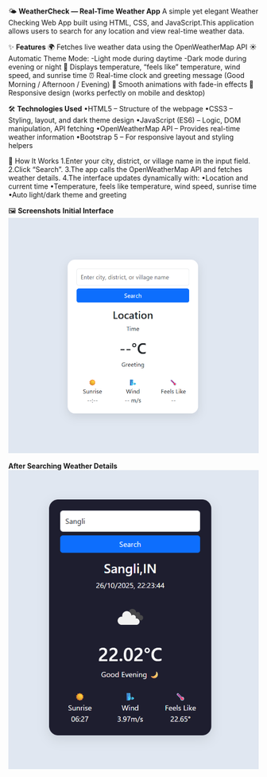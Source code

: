 🌤️ **WeatherCheck — Real-Time Weather App**
A simple yet elegant Weather Checking Web App built using HTML, CSS, and JavaScript.This application allows users to search for any location and view real-time weather data.

✨ **Features**
🌍 Fetches live weather data using the OpenWeatherMap API
☀️ Automatic Theme Mode:
-Light mode during daytime
-Dark mode during evening or night
💨 Displays temperature, “feels like” temperature, wind speed, and sunrise time
⏰ Real-time clock and greeting message (Good Morning / Afternoon / Evening)
🎨 Smooth animations with fade-in effects
📱 Responsive design (works perfectly on mobile and desktop)

🛠️ **Technologies Used**
•HTML5 – Structure of the webpage
•CSS3 – Styling, layout, and dark theme design
•JavaScript (ES6) – Logic, DOM manipulation, API fetching
•OpenWeatherMap API – Provides real-time weather information
•Bootstrap 5 – For responsive layout and styling helpers

🚀 How It Works
1.Enter your city, district, or village name in the input field.
2.Click “Search”.
3.The app calls the OpenWeatherMap API and fetches weather details.
4.The interface updates dynamically with:
  •Location and current time
  •Temperature, feels like temperature, wind speed, sunrise time
  •Auto light/dark theme and greeting

🖼️ **Screenshots**
**Initial Interface**
![Initial Interface Screenshot](./screenshots/screenshot1.png)

**After Searching Weather Details**
![After Searching Screenshot](./screenshots/screenshot2.png)

